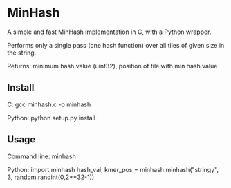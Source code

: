 MinHash
=======

A simple and fast MinHash implementation in C, with a Python wrapper.

Performs only a single pass (one hash function) over all tiles of given size in the string.

Returns: minimum hash value (uint32), position of tile with min hash value


Install
-------

C: gcc minhash.c -o minhash

Python: python setup.py install


Usage
-----

Command line: minhash <seq> <tile size> <seed>

Python:
  import minhash
  hash_val, kmer_pos = minhash.minhash("stringy", 3, random.randint(0,2**32-1))
